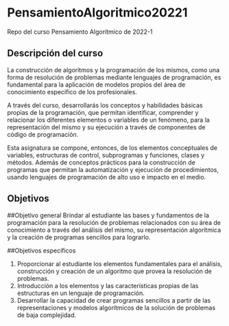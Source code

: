 # PensamientoAlgoritmico20221
Repo del curso Pensamiento Algorítmico de 2022-1

## Descripción del curso

La construcción de algoritmos y la programación de los mismos, como una forma de resolución de problemas mediante lenguajes de programación, es fundamental para la aplicación de modelos propios del área de conocimiento específico de los profesionales. 

A través  del curso,  desarrollarás los conceptos y habilidades básicas propias de la programación, que permitan identificar, comprender y relacionar los diferentes elementos o variables de un fenómeno, para la representación del mismo y su ejecución a través de componentes de código de programación.

Esta asignatura se compone, entonces, de los elementos conceptuales de variables, estructuras de control, subprogramas y funciones, clases y métodos. Además de conceptos prácticos para la construcción de programas que permitan la automatización y ejecución de procedimientos, usando lenguajes de programación de alto uso e impacto en el medio.

## Objetivos

##Objetivo general
Brindar al estudiante las bases y fundamentos de la programación para la resolución de problemas relacionados con su área de conocimiento a través del análisis del mismo, su representación algorítmica y la creación de programas sencillos para lograrlo.

##Objetivos específicos
1.   Proporcionar al estudiante los elementos fundamentales para el análisis, construcción y creación de un algoritmo que provea la resolución de problemas.
2.   Introducción a los elementos y las características propias de las estructuras en un lenguaje de programación.
3.   Desarrollar la capacidad de crear programas sencillos a partir de las representaciones y modelos algorítmicos de la solución de problemas de baja complejidad.
